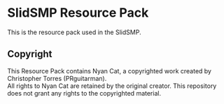 # SlidSMP Resource Pack
This is the resource pack used in the SlidSMP.
## Copyright
This Resource Pack contains Nyan Cat, a copyrighted work created by Christopher Torres (PRguitarman).  
All rights to Nyan Cat are retained by the original creator. This repository does not grant any rights to the copyrighted material.
